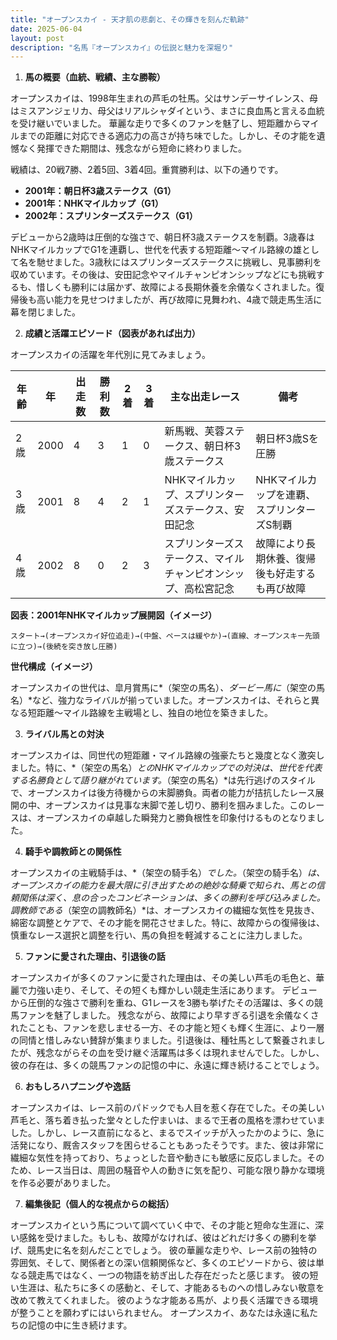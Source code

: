 ```yaml
---
title: "オープンスカイ - 天才肌の悲劇と、その輝きを刻んだ軌跡"
date: 2025-06-04
layout: post
description: "名馬『オープンスカイ』の伝説と魅力を深堀り"
---
```


1. **馬の概要（血統、戦績、主な勝鞍）**

オープンスカイは、1998年生まれの芦毛の牡馬。父はサンデーサイレンス、母はミスアンジェリカ、母父はリアルシャダイという、まさに良血馬と言える血統を受け継いでいました。  華麗な走りで多くのファンを魅了し、短距離からマイルまでの距離に対応できる適応力の高さが持ち味でした。しかし、その才能を遺憾なく発揮できた期間は、残念ながら短命に終わりました。

戦績は、20戦7勝、2着5回、3着4回。重賞勝利は、以下の通りです。

* **2001年：朝日杯3歳ステークス（G1）**
* **2001年：NHKマイルカップ（G1）**
* **2002年：スプリンターズステークス（G1）**


デビューから2歳時は圧倒的な強さで、朝日杯3歳ステークスを制覇。3歳春はNHKマイルカップでG1を連覇し、世代を代表する短距離～マイル路線の雄として名を馳せました。3歳秋にはスプリンターズステークスに挑戦し、見事勝利を収めています。その後は、安田記念やマイルチャンピオンシップなどにも挑戦するも、惜しくも勝利には届かず、故障による長期休養を余儀なくされました。復帰後も高い能力を見せつけましたが、再び故障に見舞われ、4歳で競走馬生活に幕を閉じました。


2. **成績と活躍エピソード（図表があれば出力）**

オープンスカイの活躍を年代別に見てみましょう。

| 年齢 | 年 | 出走数 | 勝利数 | 2着 | 3着 | 主な出走レース | 備考 |
|---|---|---|---|---|---|---|---|
| 2歳 | 2000 | 4 | 3 | 1 | 0 | 新馬戦、芙蓉ステークス、朝日杯3歳ステークス | 朝日杯3歳Sを圧勝 |
| 3歳 | 2001 | 8 | 4 | 2 | 1 | NHKマイルカップ、スプリンターズステークス、安田記念 | NHKマイルカップを連覇、スプリンターズS制覇 |
| 4歳 | 2002 | 8 | 0 | 2 | 3 | スプリンターズステークス、マイルチャンピオンシップ、高松宮記念 | 故障により長期休養、復帰後も好走するも再び故障 |


**図表：2001年NHKマイルカップ展開図（イメージ）**

```
スタート→(オープンスカイ好位追走)→(中盤、ペースは緩やか)→(直線、オープンスキー先頭に立つ)→(後続を突き放し圧勝)
```

**世代構成（イメージ）**

オープンスカイの世代は、皐月賞馬に*（架空の馬名）*、ダービー馬に*（架空の馬名）*など、強力なライバルが揃っていました。オープンスカイは、それらと異なる短距離～マイル路線を主戦場とし、独自の地位を築きました。


3. **ライバル馬との対決**

オープンスカイは、同世代の短距離・マイル路線の強豪たちと幾度となく激突しました。特に、*（架空の馬名）*とのNHKマイルカップでの対決は、世代を代表する名勝負として語り継がれています。*（架空の馬名）*は先行逃げのスタイルで、オープンスカイは後方待機からの末脚勝負。両者の能力が拮抗したレース展開の中、オープンスカイは見事な末脚で差し切り、勝利を掴みました。このレースは、オープンスカイの卓越した瞬発力と勝負根性を印象付けるものとなりました。


4. **騎手や調教師との関係性**

オープンスカイの主戦騎手は、*（架空の騎手名）*でした。*（架空の騎手名）*は、オープンスカイの能力を最大限に引き出すための絶妙な騎乗で知られ、馬との信頼関係は深く、息の合ったコンビネーションは、多くの勝利を呼び込みました。調教師である*（架空の調教師名）*は、オープンスカイの繊細な気性を見抜き、綿密な調整とケアで、その才能を開花させました。特に、故障からの復帰後は、慎重なレース選択と調整を行い、馬の負担を軽減することに注力しました。


5. **ファンに愛された理由、引退後の話**

オープンスカイが多くのファンに愛された理由は、その美しい芦毛の毛色と、華麗で力強い走り、そして、その短くも輝かしい競走生活にあります。  デビューから圧倒的な強さで勝利を重ね、G1レースを3勝も挙げたその活躍は、多くの競馬ファンを魅了しました。  残念ながら、故障により早すぎる引退を余儀なくされたことも、ファンを悲しませる一方、その才能と短くも輝く生涯に、より一層の同情と惜しみない賛辞が集まりました。引退後は、種牡馬として繋養されましたが、残念ながらその血を受け継ぐ活躍馬は多くは現れませんでした。しかし、彼の存在は、多くの競馬ファンの記憶の中に、永遠に輝き続けることでしょう。


6. **おもしろハプニングや逸話**

オープンスカイは、レース前のパドックでも人目を惹く存在でした。その美しい芦毛と、落ち着き払った堂々とした佇まいは、まるで王者の風格を漂わせていました。しかし、レース直前になると、まるでスイッチが入ったかのように、急に活発になり、厩舎スタッフを困らせることもあったそうです。また、彼は非常に繊細な気性を持っており、ちょっとした音や動きにも敏感に反応しました。そのため、レース当日は、周囲の騒音や人の動きに気を配り、可能な限り静かな環境を作る必要がありました。


7. **編集後記（個人的な視点からの総括）**

オープンスカイという馬について調べていく中で、その才能と短命な生涯に、深い感銘を受けました。もしも、故障がなければ、彼はどれだけ多くの勝利を挙げ、競馬史に名を刻んだことでしょう。  彼の華麗な走りや、レース前の独特の雰囲気、そして、関係者との深い信頼関係など、多くのエピソードから、彼は単なる競走馬ではなく、一つの物語を紡ぎ出した存在だったと感じます。  彼の短い生涯は、私たちに多くの感動と、そして、才能あるものへの惜しみない敬意を改めて教えてくれました。  彼のような才能ある馬が、より長く活躍できる環境が整うことを願わずにはいられません。  オープンスカイ、あなたは永遠に私たちの記憶の中に生き続けます。
